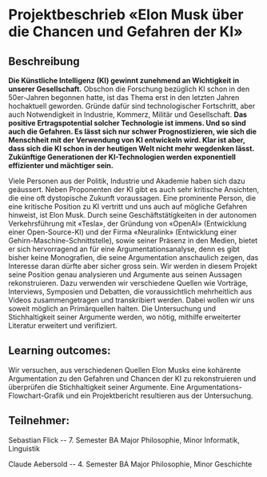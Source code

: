 # Projektbeschrieb «Elon Musk über die Chancen und Gefahren der KI»

## Beschreibung
**Die Künstliche Intelligenz (KI) gewinnt zunehmend an Wichtigkeit in
unserer Gesellschaft.** Obschon die Forschung bezüglich KI schon in den
50er-Jahren begonnen hatte, ist das Thema erst in den letzten Jahren
hochaktuell geworden. Gründe dafür sind technologischer Fortschritt,
aber auch Notwendigkeit in Industrie, Kommerz, Militär und Gesellschaft.
**Das positive Ertragspotential solcher Technologie ist immens. Und so
sind auch die Gefahren. Es lässt sich nur schwer Prognostizieren, wie
sich die Menschheit mit der Verwendung von KI entwickeln wird. Klar ist
aber, dass sich die KI schon in der heutigen Welt nicht mehr wegdenken
lässt. Zukünftige Generationen der KI-Technologien werden exponentiell
effizienter und mächtiger sein.**

Viele Personen aus der Politik, Industrie und Akademie haben sich dazu
geäussert. Neben Proponenten der KI gibt es auch sehr kritische
Ansichten, die eine oft dystopische Zukunft voraussagen. Eine prominente
Person, die eine kritische Position zu KI vertritt und uns auch auf
mögliche Gefahren hinweist, ist Elon Musk. Durch seine
Geschäftstätigkeiten in der autonomen Verkehrsführung mit «Tesla», der
Gründung von «OpenAI» (Entwicklung einer Open-Source-KI) und der Firma
«Neuralink» (Entwicklung einer Gehirn-Maschine-Schnittstelle), sowie
seiner Präsenz in den Medien, bietet er sich hervorragend an für eine
Argumentationsanalyse, denn es gibt bisher keine Monografien, die seine
Argumentation anschaulich zeigen, das Interesse daran dürfte aber sicher
gross sein. Wir werden in diesem Projekt seine Position genau
analysieren und Argumente aus seinen Aussagen rekonstruieren. Dazu
verwenden wir verschiedene Quellen wie Vorträge, Interviews, Symposien
und Debatten, die voraussichtlich mehrheitlich aus Videos
zusammengetragen und transkribiert werden. Dabei wollen wir uns soweit
möglich an Primärquellen halten. Die Untersuchung und Stichhaltigkeit
seiner Argumente werden, wo nötig, mithilfe erweiterter Literatur
erweitert und verifiziert.

## Learning outcomes:
Wir versuchen, aus verschiedenen Quellen Elon Musks eine kohärente
Argumentation zu den Gefahren und Chancen der KI zu rekonstruieren und
überprüfen die Stichhaltigkeit seiner Argumente. Eine
Argumentations-Flowchart-Grafik und ein Projektbericht resultieren aus
der Untersuchung.

## Teilnehmer:

Sebastian Flick -- 7. Semester BA Major Philosophie, Minor Informatik,
Linguistik

Claude Aebersold -- 4. Semester BA Major Philosophie, Minor Geschichte